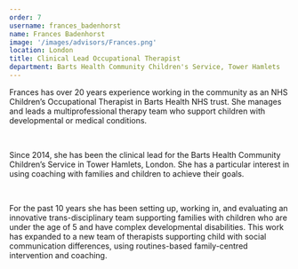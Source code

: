 ```yaml
---
order: 7
username: frances_badenhorst
name: Frances Badenhorst
image: '/images/advisors/Frances.png'
location: London
title: Clinical Lead Occupational Therapist
department: Barts Health Community Children's Service, Tower Hamlets
---
```


Frances has over 20 years experience working in the community as an NHS Children’s Occupational Therapist in Barts Health NHS trust. She manages and leads a multiprofessional therapy team who support children with developmental or medical conditions.  

<br />

Since 2014, she has been the clinical lead for the Barts Health Community Children’s Service in Tower Hamlets, London. She has a particular interest in using coaching with families and children to achieve their goals.  

<br />

For the past 10 years she has been setting up, working in, and evaluating an innovative trans-disciplinary team supporting families with children who are under the age of 5 and have complex developmental disabilities.  This work has expanded to a new team of therapists supporting child with social communication differences, using routines-based family-centred intervention and coaching. 

